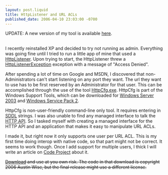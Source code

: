 ```yaml
--- 
layout: post.liquid
title: HttpListener and URL ACLs
published_date: 2006-04-10 23:03:00 -0700
---
```

UPDATE: A new version of my tool is available <a href="/2007/08/25/url-reservation-modifer.html">here</a>.
<br/>
<br/>

I recently reinstalled XP and decided to try not running as admin.  Everything was going fine until I tried to run a little app of mine that used a <a href="http://msdn2.microsoft.com/en-us/library/system.net.httplistener%28VS.80%29.aspx">HttpListener</a>.  Upon trying to start, the HttpListener threw a <a href="http://msdn2.microsoft.com/en-us/library/system.net.httplistenerexception%28VS.80%29.aspx">HttpListenerException</a> exception with a message of "Access Denied".

After spending a lot of time on Google and MSDN, I discovered that non-Administrators can't start listening on any port they want.  The url they want to use has to be first reserved by an Administrator for that user.  This can be accomplished through the use of the tool <a href="http://msdn.microsoft.com/library/default.asp?url=/library/en-us/http/http/httpcfg_exe.asp">HttpCfg.exe</a>.  HttpCfg is part of the Windows Support Tools, which can be downloaded for <a href="http://www.microsoft.com/downloads/details.aspx?FamilyID=9d467a69-57ff-4ae7-96ee-b18c4790cffd">Windows Server 2003</a> and <a href="http://www.microsoft.com/downloads/details.aspx?FamilyID=49ae8576-9bb9-4126-9761-ba8011fabf38">Windows Service Pack 2</a>.

HttpCfg is non-user-friendly command-line only tool.  It requires entering in <a href="http://www.washington.edu/computing/support/windows/UWdomains/SDDL.html">SDDL</a>  strings.  I was also unable to find any managed interface to talk the <a href="http://msdn.microsoft.com/library/default.asp?url=/library/en-us/http/http/http_server_api_version_1_0_reference.asp">HTTP API</a>. So I tasked myself with creating a managed interface for the HTTP API and an application that makes it easy to manipulate URL ACLs.

I made it, but right now it only supports one user per URL ACL.  This is my first time doing interop with native code, so that part might not be correct.  It seems to work though.  Once I add support for multiple users, I thick I will write an article on <a href="http://www.codeproject.com/">Code Project</a> about it.

<strike><a href="#">Download</a> and use at you own risk.  The code in that download is copyright 2006 Austin Wise, but the final release might use a different license.</strike>
